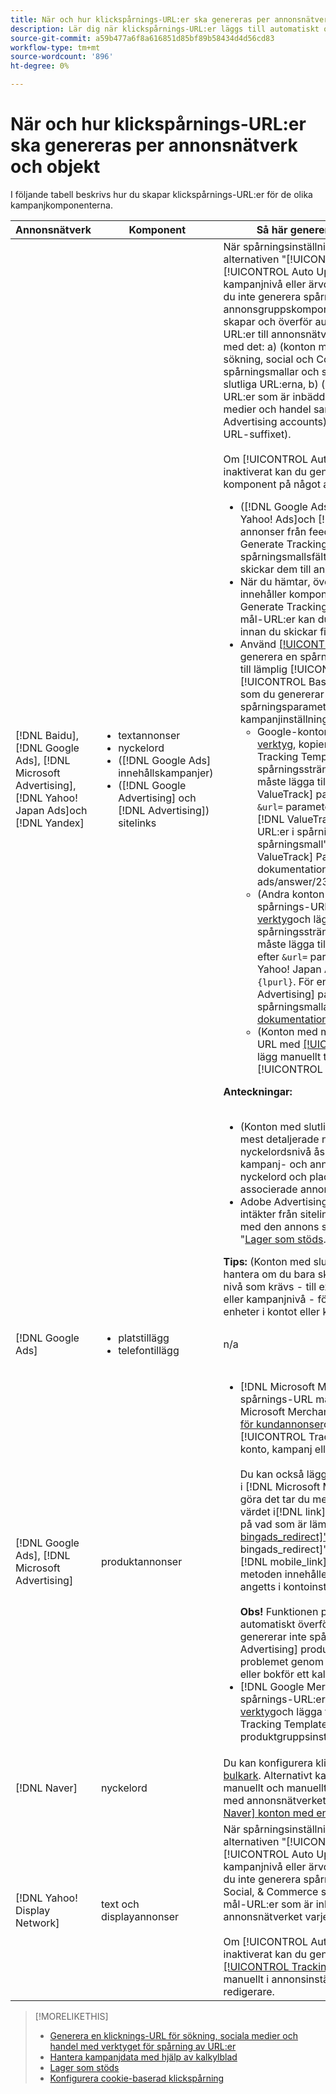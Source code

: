 ```yaml
---
title: När och hur klickspårnings-URL:er ska genereras per annonsnätverk och objekt
description: Lär dig när klickspårnings-URL:er läggs till automatiskt och när och hur du lägger till dem manuellt för olika kampanjkomponenter.
source-git-commit: a59b477a6f8a616851d85bf89b58434d4d56cd83
workflow-type: tm+mt
source-wordcount: '896'
ht-degree: 0%

---
```


# När och hur klickspårnings-URL:er ska genereras per annonsnätverk och objekt

I följande tabell beskrivs hur du skapar klickspårnings-URL:er för de olika kampanjkomponenterna.

| Annonsnätverk | Komponent | Så här genererar du en URL för klickspårning |
| ---- | ---- | ---- |
| [!DNL Baidu], [!DNL Google Ads], [!DNL Microsoft Advertising], [!DNL Yahoo! Japan Ads]och [!DNL Yandex] | <ul><li>textannonser</li><li>nyckelord</li><li>([!DNL Google Ads] innehållskampanjer)</li><li>([!DNL Google Advertising] och [!DNL Advertising]) sitelinks</li></ul> | När spårningsinställningarna för en aktiv kampanj innehåller alternativen &quot;[!UICONTROL EF Redirect]&quot; och &quot;[!UICONTROL Auto Upload]&quot; (antingen inställd på kampanjnivå eller ärvd från kontoinställningarna), behöver du inte generera spårnings-URL:er för annonsgruppskomponenterna. Search, Social, &amp; Commerce skapar och överför automatiskt följande typer av spårnings-URL:er till annonsnätverket varje gång det synkroniseras med det: a) (konton med slutliga URL:er) Parametrar för sökning, social och Commerce-spårning för spårningsmallar och samma parametrar som läggs till de slutliga URL:erna, b) (konton med mål-URL:er) nya mål-URL:er som är inbäddade med kod för sökning, sociala medier och handel samt c) (Google Ads and Microsoft Advertising accounts) landningssidessuffix (det slutliga URL-suffixet).<br><br>Om [!UICONTROL Auto Upload] om alternativet är inaktiverat kan du generera spårnings-URL:er för en komponent på något av följande sätt:<ul><li>([!DNL Google Ads], [!DNL Microsoft Advertising], [!DNL Yahoo! Ads]och [!DNL Yandex]) När du publicerar annonser från feed-filer väljer du [!UICONTROL Generate Tracking URLs] alternativ. Du kan validera spårningsmallsfälten i alla kalkylbladsfiler innan du skickar dem till annonsnätverket.</li><li>När du hämtar, överför eller skickar en kalkylbladsfil som innehåller komponenten väljer du [!UICONTROL Generate Tracking URLs] alternativ. För konton med mål-URL:er kan du validera fälten Bas-URL/Slutlig URL innan du skickar filen till annonsnätverket</li><li>Använd [[!UICONTROL Tracking URLs] verktyg](/help/search-social-commerce/tools/click-tracking-url-generate.md) för att generera en spårnings-URL och manuellt lägga till den till lämplig [!UICONTROL Tracking Template] eller [!UICONTROL Base URL] fält. <b>Obs!</b> Spårningsmallarna som du genererar innehåller inga ytterligare spårningsparametrar som anges i konto- eller kampanjinställningarna.<ul><li>Google-konton) Gå till [[!UICONTROL Tracking URLs] verktyg](/help/search-social-commerce/tools/click-tracking-url-generate.md), kopierar värdet på skärmen [!UICONTROL Tracking Template] och manuellt lägga till hela spårningssträngen i komponentinställningarna. Du måste lägga till en [!DNL Google Ads] [!DNL ValueTrack] parameter för den sista URL:en efter `&url=` parameter (som `{lpurl}`). För en lista med [!DNL ValueTrack] parametrar för att ange slutliga URL:er i spårningsmallar, se parametrarna &quot;Endast spårningsmall&quot; i avsnittet &quot;Tillgängliga [!DNL ValueTrack] Parametrar&quot; i [[!DNL Google Ads] dokumentation]9https://support.google.com/google-ads/answer/2375447.</li><li>(Andra konton med slutliga URL:er) Generera en spårnings-URL med [[!UICONTROL Tracking URLs] verktyg](/help/search-social-commerce/tools/click-tracking-url-generate.md)och lägger manuellt till hela spårningssträngen i komponentinställningarna. Du måste lägga till en parameter för den slutliga URL:en efter `&url=` parameter (som `{lpurl}`). För [!DNL Yahoo! Japan Ads] konton, använd parametern `{lpurl}`. För en lista med [!DNL Microsoft Advertising] parametrar för att ange slutliga URL:er i spårningsmallar finns i [Microsoft Advertising-dokumentation](https://help.bingads.microsoft.com/#apex/3/en/56799).</li><li>(Konton med mål-URL:er) Generera en spårnings-URL med [[!UICONTROL Tracking URLs] verktyg](/help/search-social-commerce/tools/click-tracking-url-generate.md)och lägg manuellt till spårnings-URL:en i lämplig [!UICONTROL Base URL] fält.</li></ul></li></ul><b>Anteckningar:</b><br><br><ul><li>(Konton med slutliga URL:er) Spårningsmallen på den mest detaljerade nivån används (en spårningsmall på nyckelordsnivå åsidosätter till exempel mallar på konto-, kampanj- och annonsnivå och spårningsmallar för nyckelord och placeringar åsidosätter mallarna för den associerade annonsen).</li><li>Adobe Advertising mappar klick och resulterande intäkter från sitelinks till nyckelordet som är associerat med den annons som innehåller sitelink, inte separat. Se &quot;[Lager som stöds](/help/search-social-commerce/introduction/supported-inventory.md).&quot;</li></ul><b>Tips:</b> (Konton med slutliga URL:er) Spårning är enklast att hantera om du bara skapar spårningsmallar på den högsta nivå som krävs - till exempel spårningsmallar på konto- eller kampanjnivå - för att använda samma spårning för alla enheter i kontot eller kampanjen. |
| [!DNL Google Ads] | <ul><li>platstillägg</li><li>telefontillägg</li></ul> | n/a |
| [!DNL Google Ads], [!DNL Microsoft Advertising] | produktannonser | <ul><li>[!DNL Microsoft Merchant Center] konton: Skapa en spårnings-URL manuellt för varje produkt i [!DNL Microsoft Merchant Center] kontot med [spåra mallformat för kundannonser](/help/search-social-commerce/tracking/formats-click-tracking-microsoft.md)och lägga till det manuellt i [!UICONTROL Tracking Template] i inställningarna för konto, kampanj eller produktgrupp.<br><br>Du kan också lägga till spårnings-URL:en till produktdata i [!DNL Microsoft Merchant Center account]. Om du vill göra det tar du med spårnings-URL:en tillsammans med värdet i[!DNL link]&quot; eller &quot;[!DNL mobile_link]&quot;, beroende på vad som är lämpligt, i en [egen kolumn &quot;[!DNL bingads_redirect]&quot; i produktflödet](https://help.ads.microsoft.com/#apex/3/en/51084). Värdet i[!DNL bingads_redirect]&quot; ersätter värdena i &quot;[!DNL link]&quot; och &quot;[!DNL mobile_link]&quot;. URL:er som genereras med den här metoden innehåller inga spårningsparametrar som har angetts i kontoinställningarna.<br><br><b>Obs!</b> Funktionen på kontonivå och kampanjnivå som automatiskt överför spårning under synkronisering genererar inte spårning för nya [!DNL Microsoft Advertising] produktgrupper. Du kan komma runt problemet genom att generera spårning när du överför eller bokför ett kalkylblad.</li><li>[!DNL Google Merchant Center] konton: Generera spårnings-URL:er med [[!UICONTROL Tracking URLs] verktyg](/help/search-social-commerce/tools/click-tracking-url-generate.md)och lägga till dem manuellt i [!UICONTROL Tracking Template] fält i konto-, kampanj- eller produktgruppsinställningarna.</li></ul> |
| [!DNL Naver] | nyckelord | Du kan konfigurera klickspårning för alla annonser via [bulkark](/help/search-social-commerce/campaign-management/bulksheets/bulksheet-about.md). Alternativt kan du generera URL:er för annonser manuellt och manuellt lägga till dem i annonsinställningarna med annonsnätverkets redigerare. Se &quot;[Implementera [!DNL Naver] konton med enbart spårning](/help/search-social-commerce/campaign-management/naver-tracking-only-account-implement.md).&quot; |
| [!DNL Yahoo! Display Network] | text och displayannonser | När spårningsinställningarna för en aktiv kampanj innehåller alternativen &quot;[!UICONTROL EF Redirect]&quot; och &quot;[!UICONTROL Auto Upload]&quot; (antingen inställd på kampanjnivå eller ärvd från kontoinställningarna), behöver du inte generera spårnings-URL:er för annonserna. Search, Social, &amp; Commerce skapar och överför automatiskt nya mål-URL:er som är inbäddade med spårningskod till annonsnätverket varje gång de synkroniseras med det.<br><br>Om [!UICONTROL Auto Upload] om alternativet är inaktiverat kan du generera spårnings-URL:er med [[!UICONTROL Tracking URLs] verktyg](/help/search-social-commerce/tools/click-tracking-url-generate.md)och lägg till dem manuellt i annonsinställningarna med annonsnätverkets redigerare. |

>[!MORELIKETHIS]
>
>* [Generera en klicknings-URL för sökning, sociala medier och handel med verktyget för spårning av URL:er](/help/search-social-commerce/tools/click-tracking-url-generate.md)
>* [Hantera kampanjdata med hjälp av kalkylblad](/help/search-social-commerce/campaign-management/bulksheets/bulksheet-about.md)
>* [Lager som stöds](/help/search-social-commerce/introduction/supported-inventory.md)
>* [Konfigurera cookie-baserad klickspårning](/help/search-social-commerce/tracking/click-tracking-set-up.md)
